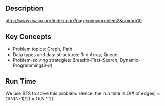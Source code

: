 ## Description
http://www.usaco.org/index.php?page=viewproblem2&cpid=510

## Key Concepts
 - Problem topics: Graph, Path
 - Data types and data structures: 3-d Array, Queue
 - Problem-solving strategies: Breadth-First-Search, Dynamic-Programming(3-d)


## Run Time
We use BFS to solve this problem. Hence, the run time is O(# of edges) = O(N(N-1)/2) = O(N ^ 2).
